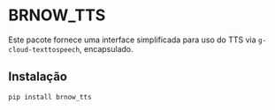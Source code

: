 # BRNOW_TTS

Este pacote fornece uma interface simplificada para uso do TTS via `g-cloud-texttospeech`, encapsulado.

## Instalação

```bash
pip install brnow_tts
